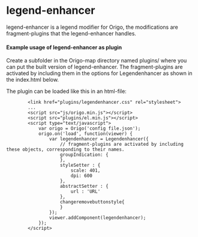 # legend-enhancer
legend-enhancer is a legend modifier for Origo, the modifications are  fragment-plugins that the legend-enhancer handles. 

#### Example usage of legend-enhancer as plugin
Create a subfolder in the Origo-map directory named plugins/ where you can put the built version of legend-enhancer. The fragment-plugins are activated by including them in the options for Legendenhancer as shown in the index.html below.

The plugin can be loaded like this in an html-file:
```
        <link href="plugins/legendenhancer.css" rel="stylesheet">
        ...
        <script src="js/origo.min.js"></script>
        <script src="plugins/el.min.js"></script>
        <script type="text/javascript">
            var origo = Origo('config file.json');
            origo.on('load', function(viewer) {
                var legendenhancer = Legendenhancer({
                    // fragment-plugins are activated by including these objects, corresponding to their names.
                    groupIndication: { 
                    },
                    styleSetter : {
                        scale: 401,
                        dpi: 600
                    },
                    abstractSetter : {
                        url : 'URL'
                    },
                    changeremovebuttonstyle{
                    }
                });
                viewer.addComponent(legendenhancer);
            });
        </script>
```

